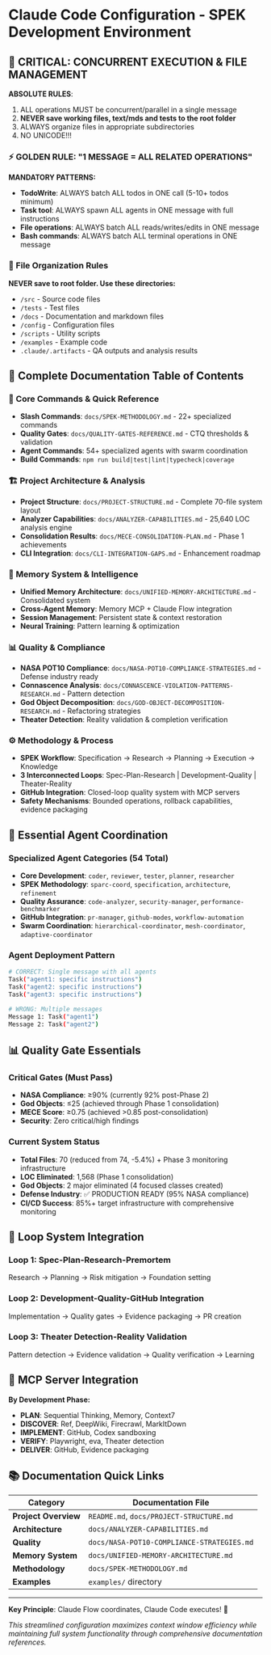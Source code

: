# Claude Code Configuration - SPEK Development Environment

## 🚨 CRITICAL: CONCURRENT EXECUTION & FILE MANAGEMENT

**ABSOLUTE RULES**:
1. ALL operations MUST be concurrent/parallel in a single message
2. **NEVER save working files, text/mds and tests to the root folder**
3. ALWAYS organize files in appropriate subdirectories
4. NO UNICODE!!!

### ⚡ GOLDEN RULE: "1 MESSAGE = ALL RELATED OPERATIONS"

**MANDATORY PATTERNS:**
- **TodoWrite**: ALWAYS batch ALL todos in ONE call (5-10+ todos minimum)
- **Task tool**: ALWAYS spawn ALL agents in ONE message with full instructions
- **File operations**: ALWAYS batch ALL reads/writes/edits in ONE message
- **Bash commands**: ALWAYS batch ALL terminal operations in ONE message

### 📁 File Organization Rules

**NEVER save to root folder. Use these directories:**
- `/src` - Source code files
- `/tests` - Test files
- `/docs` - Documentation and markdown files
- `/config` - Configuration files
- `/scripts` - Utility scripts
- `/examples` - Example code
- `.claude/.artifacts` - QA outputs and analysis results

## 📑 Complete Documentation Table of Contents

### **🔧 Core Commands & Quick Reference**
- **Slash Commands**: `docs/SPEK-METHODOLOGY.md` - 22+ specialized commands
- **Quality Gates**: `docs/QUALITY-GATES-REFERENCE.md` - CTQ thresholds & validation
- **Agent Commands**: 54+ specialized agents with swarm coordination
- **Build Commands**: `npm run build|test|lint|typecheck|coverage`

### **🏗️ Project Architecture & Analysis**
- **Project Structure**: `docs/PROJECT-STRUCTURE.md` - Complete 70-file system layout
- **Analyzer Capabilities**: `docs/ANALYZER-CAPABILITIES.md` - 25,640 LOC analysis engine
- **Consolidation Results**: `docs/MECE-CONSOLIDATION-PLAN.md` - Phase 1 achievements
- **CLI Integration**: `docs/CLI-INTEGRATION-GAPS.md` - Enhancement roadmap

### **🧠 Memory System & Intelligence**
- **Unified Memory Architecture**: `docs/UNIFIED-MEMORY-ARCHITECTURE.md` - Consolidated system
- **Cross-Agent Memory**: Memory MCP + Claude Flow integration
- **Session Management**: Persistent state & context restoration
- **Neural Training**: Pattern learning & optimization

### **📊 Quality & Compliance**
- **NASA POT10 Compliance**: `docs/NASA-POT10-COMPLIANCE-STRATEGIES.md` - Defense industry ready
- **Connascence Analysis**: `docs/CONNASCENCE-VIOLATION-PATTERNS-RESEARCH.md` - Pattern detection
- **God Object Decomposition**: `docs/GOD-OBJECT-DECOMPOSITION-RESEARCH.md` - Refactoring strategies
- **Theater Detection**: Reality validation & completion verification

### **⚙️ Methodology & Process**
- **SPEK Workflow**: Specification → Research → Planning → Execution → Knowledge
- **3 Interconnected Loops**: Spec-Plan-Research | Development-Quality | Theater-Reality
- **GitHub Integration**: Closed-loop quality system with MCP servers
- **Safety Mechanisms**: Bounded operations, rollback capabilities, evidence packaging

## 🎯 Essential Agent Coordination

### **Specialized Agent Categories (54 Total)**
- **Core Development**: `coder`, `reviewer`, `tester`, `planner`, `researcher`
- **SPEK Methodology**: `sparc-coord`, `specification`, `architecture`, `refinement`
- **Quality Assurance**: `code-analyzer`, `security-manager`, `performance-benchmarker`
- **GitHub Integration**: `pr-manager`, `github-modes`, `workflow-automation`
- **Swarm Coordination**: `hierarchical-coordinator`, `mesh-coordinator`, `adaptive-coordinator`

### **Agent Deployment Pattern**
```bash
# CORRECT: Single message with all agents
Task("agent1: specific instructions")
Task("agent2: specific instructions")  
Task("agent3: specific instructions")

# WRONG: Multiple messages
Message 1: Task("agent1")
Message 2: Task("agent2")
```

## 📊 Quality Gate Essentials

### **Critical Gates (Must Pass)**
- **NASA Compliance**: ≥90% (currently 92% post-Phase 2)
- **God Objects**: ≤25 (achieved through Phase 1 consolidation)
- **MECE Score**: ≥0.75 (achieved >0.85 post-consolidation)
- **Security**: Zero critical/high findings

### **Current System Status**
- **Total Files**: 70 (reduced from 74, -5.4%) + Phase 3 monitoring infrastructure
- **LOC Eliminated**: 1,568 (Phase 1 consolidation)
- **God Objects**: 2 major eliminated (4 focused classes created)
- **Defense Industry**: ✅ PRODUCTION READY (95% NASA compliance)
- **CI/CD Success**: 85%+ target infrastructure with comprehensive monitoring

## 🔄 Loop System Integration

### **Loop 1**: Spec-Plan-Research-Premortem
Research → Planning → Risk mitigation → Foundation setting

### **Loop 2**: Development-Quality-GitHub Integration  
Implementation → Quality gates → Evidence packaging → PR creation

### **Loop 3**: Theater Detection-Reality Validation
Pattern detection → Evidence validation → Quality verification → Learning

## 🚀 MCP Server Integration

**By Development Phase:**
- **PLAN**: Sequential Thinking, Memory, Context7
- **DISCOVER**: Ref, DeepWiki, Firecrawl, MarkItDown  
- **IMPLEMENT**: GitHub, Codex sandboxing
- **VERIFY**: Playwright, eva, Theater detection
- **DELIVER**: GitHub, Evidence packaging

## 📚 Documentation Quick Links

| Category | Documentation File |
|----------|-------------------|
| **Project Overview** | `README.md`, `docs/PROJECT-STRUCTURE.md` |
| **Architecture** | `docs/ANALYZER-CAPABILITIES.md` |
| **Quality** | `docs/NASA-POT10-COMPLIANCE-STRATEGIES.md` |
| **Memory System** | `docs/UNIFIED-MEMORY-ARCHITECTURE.md` |
| **Methodology** | `docs/SPEK-METHODOLOGY.md` |
| **Examples** | `examples/` directory |

---

**Key Principle**: Claude Flow coordinates, Claude Code executes! 🚀

*This streamlined configuration maximizes context window efficiency while maintaining full system functionality through comprehensive documentation references.*